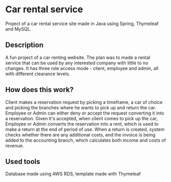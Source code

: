 
# Car rental service

Project of a car rental service site made in Java using Spring, Thymeleaf and MySQL.
## Description
A fun project of a car renting website. The plan was to made a rental service that can be used by
 any interested company with little to no changes. It has three role access mode - client, 
 employee and admin, all with different clearance levels. 
 ## How does this work?
Client makes a reservation request by picking a timeframe, a car of choice and picking the branches where he wants to pick up and return the car. 
Employee or Admin can either deny or accept the request converting it into a reservation. Given it's accepted, when client 
comes to pick up the car, Employee or Admin converts the reservation into a rent, which is used to make a return at the end of 
period of use. When a return is created, system checks whether there are any additional costs, and the invoice is being added
to the accounting branch, which calculates both income and costs of revenue. 
## Used tools
Database made using AWS RDS, template made with Thymeleaf
